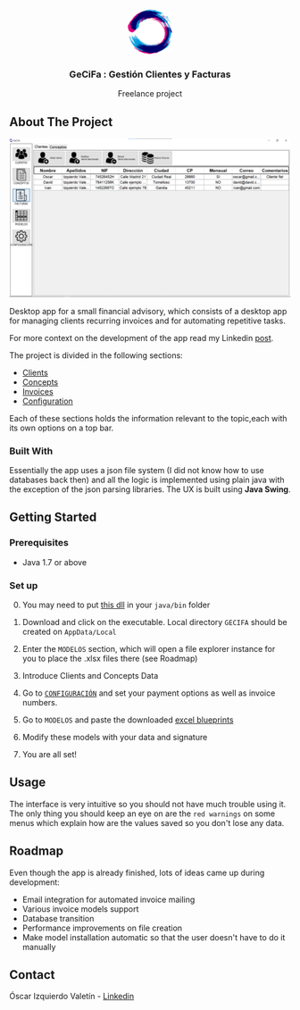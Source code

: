 <!-- PROJECT LOGO -->
<br />
<p align="center">
  <a>
    <img src="src/resources/logo.png" alt="Logo" width="80" height="80">
  </a>

  <h3 align="center">GeCiFa : Gestión Clientes y Facturas </h3>

  <p align="center">
    Freelance project
    <br />
  </p>
</p>

<!-- ABOUT THE PROJECT -->
## About The Project

<p align="center">
<img src="https://github.com/Atlantis2723/gecifa/blob/master/src/resources/demoFiles/inicio.png?raw=true" width="800">
</p>
Desktop app for a small financial advisory, which consists of a desktop app for managing clients recurring invoices and for automating repetitive tasks.

For more context on the development of the app read my Linkedin [post](https://www.linkedin.com/in/oscar-izquierdo-valentin/).

The project is divided in the following sections:
* [Clients](https://github.com/Atlantis2723/gecifa/blob/master/src/resources/demoFiles/inicio.png?raw=true)
* [Concepts](https://github.com/Atlantis2723/gecifa/blob/master/src/resources/demoFiles/conceptos.png?raw=true)
* [Invoices](https://github.com/Atlantis2723/gecifa/blob/master/src/resources/demoFiles/facturas.png?raw=true)
* [Configuration](https://github.com/Atlantis2723/gecifa/blob/master/src/resources/demoFiles/cfg.png?raw=true)

Each of these sections holds the information relevant to the topic,each with its own options on a top bar.

### Built With

Essentially the app uses a json file system (I did not know how to use databases back then) and all the logic is implemented using plain java with the exception of the json parsing libraries. 
The UX is built using **Java Swing**.

<!-- GETTING STARTED -->
## Getting Started

### Prerequisites

* Java 1.7 or above


### Set up

0. You may need to put [this dll](https://github.com/Atlantis2723/gecifa/blob/master/src/resources/demoFiles/facturas.png?raw=true) in your `java/bin` folder

2. Download and click on the executable. Local directory `GECIFA` should be created on `AppData/Local`

3. Enter the `MODELOS` section, which will open a file explorer instance for you to place the .xlsx files there (see Roadmap)   

4. Introduce Clients and Concepts Data

5. Go to [`CONFIGURACIÓN`](https://github.com/Atlantis2723/gecifa/blob/master/src/resources/demoFiles/jacob-1.15-M3-x64.dll) and set your payment options as well as invoice numbers.

6. Go to `MODELOS` and paste the downloaded [excel blueprints](https://github.com/Atlantis2723/gecifa/tree/master/modelos)

7. Modify these models with your data and signature

8. You are all set!



<!-- USAGE EXAMPLES -->
## Usage

The interface is very intuitive so you should not have much trouble using it. The only thing you should keep an eye on are the `red warnings` on some menus which explain how are the values saved so you don't lose any data.

<!-- ROADMAP -->
## Roadmap

Even though the app is already finished, lots of ideas came up during development:

* Email integration for automated invoice mailing
* Various invoice models support
* Database transition
* Performance improvements on file creation
* Make model installation automatic so that the user doesn't have to do it manually

## Contact

Óscar Izquierdo Valetín - [Linkedin](https://www.linkedin.com/in/oscar-izquierdo-valentin/)